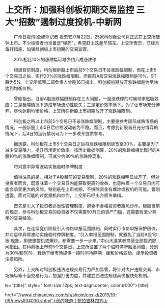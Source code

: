 # 上交所：加强科创板初期交易监控 三大“招数”遏制过度投机-中新网

　　广州日报讯(全媒体记者 张忠安)7月22日，25家科创板公司将正式在上交所敲钟上市。不少投资者也准备足“弹药”，希望赶上这趟早班车。上交所表示，已经准备好措施，加强科创板上市初期的交易监管。

　　20%相比10%的涨跌幅可减少约八成涨跌停

　　根据目前制度，科创板新股上市后前5个交易日不设涨跌幅限制，但在上市5个交易日之后，实行20%的涨跌幅限制。而目前A股交易涨跌幅限制是10%，ST股为5%。上交所监察二部负责人曾刚16日指出，科创板初期放开涨跌幅是为尽快达到均衡价格。

　　曾刚指出，目前A股涨跌幅限制存在三大问题，一是涨跌停的时候带来磁吸效应；二是极端情况下造成市场流动性缺失；三是定价效率低下。为了让市场充分博弈，尽快达到均衡价格，上交所在新股上市初期放开了涨跌幅限制。

　　科创板之所以上市前5个交易日不设涨跌幅限制，主要是参考国际成熟市场的情况，一般新股上市5日后价格波动较为平稳。而且，考虑到新股首日充分博弈的情况下，后4日的运行情况可为下一步改革提供参考。

　　据透露，科创板在上市5个交易日之后将涨跌幅限制放宽至20%，主要是为了减少交易阻力，提升市场定价效率。按历史数据测算，20%的涨跌幅相比现行的A股10%的涨跌幅限制，可减少约80%的涨跌停现象。

　　将对盘中异常波动实施临时停牌制度

　　值得注意的是，相对于A股目前的交易限制，20%的涨跌幅明显放开了。但对投资者而言，既意味着一个交易日内能获取更高的收益，也意味着一个交易日内可能会承受更大的风险。特别是在上市初期，不排除资金有爆炒或投机的可能。曾刚透露，面对可能的过度投机和炒作，上交所已经出台相关举措。

　　首先是引入了投资者适当性管理制度，避免不合格投资者跟风炒作。根据当前的规定，参与科创板交易的投资者不仅需要50万元的资产门槛，还需要有至少两年的交易经验。

　　其次，在连续竞价阶段引入价格申报范围限制，同时实行市价申报保护限价，并对盘中异常波动实施临时停牌制度。“引入申报范围限制，就避免了当前A股‘秒板’现象，即使想投机或爆炒，都需要一步一步来。”中山大道某券商营业部投资顾问指出。在科创板上市前5个交易日，上交所设置了两个临时停牌触发阈值，分别为30%和60%，有助于给市场提供一段时间冷静期，缓和价格波动，提示投资者注意风险。

　　另外，上交所对科创板违法违规交易行为严加监管，将针对大户违规交易、市场操纵等不当交易行为，加强打击力度，并建立违法违规线索快报快处机制。

le="{title}" style=" font-size:12px; text-align:center; color:#000">{title}

href="//www.chinanews.com/sh/shipin/cns-d/2019/10-09/news834030.shtml">秋的味道！航拍吉林四方山
